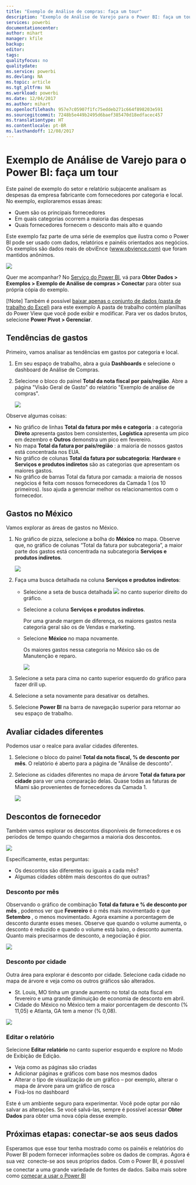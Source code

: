 ```yaml
---
title: "Exemplo de Análise de compras: faça um tour"
description: "Exemplo de Análise de Varejo para o Power BI: faça um tour"
services: powerbi
documentationcenter: 
author: mihart
manager: kfile
backup: 
editor: 
tags: 
qualityfocus: no
qualitydate: 
ms.service: powerbi
ms.devlang: NA
ms.topic: article
ms.tgt_pltfrm: NA
ms.workload: powerbi
ms.date: 12/04/2017
ms.author: mihart
ms.openlocfilehash: 957e7c05907f1fc75eddeb271c664f898203e591
ms.sourcegitcommit: 7248b5e449b2495d6baef385470d18edfacec457
ms.translationtype: HT
ms.contentlocale: pt-BR
ms.lasthandoff: 12/08/2017
---
```

# <a name="procurement-analysis-sample-for-power-bi-take-a-tour"></a>Exemplo de Análise de Varejo para o Power BI: faça um tour
Este painel de exemplo do setor e relatório subjacente analisam as despesas da empresa fabricante com fornecedores por categoria e local. No exemplo, exploraremos essas áreas:

* Quem são os principais fornecedores
* Em quais categorias ocorrem a maioria das despesas
* Quais fornecedores fornecem o desconto mais alto e quando

Este exemplo faz parte de uma série de exemplos que ilustra como o Power BI pode ser usado com dados, relatórios e painéis orientados aos negócios. Os exemplos são dados reais de obviEnce ([www.obvience.com)](http://www.obvience.com/) que foram mantidos anônimos.

![](media/sample-procurement/procurement1.png)

Quer me acompanhar? No [Serviço do Power BI](https://powerbi.com), vá para **Obter Dados > Exemplos > Exemplo de Análise de compras > Conectar** para obter sua própria cópia do exemplo.

[!Note] Também é possível [baixar apenas o conjunto de dados (pasta de trabalho do Excel)](http://go.microsoft.com/fwlink/?LinkId=529784) para este exemplo A pasta de trabalho contém planilhas do Power View que você pode exibir e modificar. Para ver os dados brutos, selecione **Power Pivot > Gerenciar**.

## <a name="spending-trends"></a>Tendências de gastos
Primeiro, vamos analisar as tendências em gastos por categoria e local.  

1. Em seu espaço de trabalho, abra a guia **Dashboards** e selecione o dashboard de Análise de Compras.
2. Selecione o bloco do painel **Total da nota fiscal por país/região**. Abre a página "Visão Geral de Gasto" do relatório "Exemplo de análise de compras".
   
    ![](media/sample-procurement/procurement2.png)

Observe algumas coisas:

* No gráfico de linhas **Total da fatura por mês e categoria** : a categoria **Direto** apresenta gastos bem consistentes, **Logística** apresenta um pico em dezembro e **Outros** demonstra um pico em fevereiro.
* No mapa **Total da fatura por país/região** : a maioria de nossos gastos está concentrada nos EUA.
* No gráfico de colunas **Total da fatura por subcategoria**: **Hardware** e **Serviços e produtos indiretos** são as categorias que apresentam os maiores gastos.
* No gráfico de barras Total da fatura por camada: a maioria de nossos negócios é feita com nossos fornecedores da Camada 1 (os 10 primeiros). Isso ajuda a gerenciar melhor os relacionamentos com o fornecedor.

## <a name="spending-in-mexico"></a>Gastos no México
Vamos explorar as áreas de gastos no México.

1. No gráfico de pizza, selecione a bolha do **México** no mapa. Observe que, no gráfico de colunas “Total da fatura por subcategoria”, a maior parte dos gastos está concentrada na subcategoria **Serviços e produtos indiretos**.
   
   ![](media/sample-procurement/pbi_procsample_spendmexico.png)
2. Faça uma busca detalhada na coluna **Serviços e produtos indiretos**:
   
   * Selecione a seta de busca detalhada ![](media/sample-procurement/pbi_drilldown_icon.png) no canto superior direito do gráfico.
   * Selecione a coluna **Serviços e produtos indiretos**.
     
      Por uma grande margem de diferença, os maiores gastos nesta categoria geral são os de Vendas e marketing.
   * Selecione **México** no mapa novamente.
     
      Os maiores gastos nessa categoria no México são os de Manutenção e reparo.
     
      ![](media/sample-procurement/pbi_procsample_drill_mexico.png)
3. Selecione a seta para cima no canto superior esquerdo do gráfico para fazer drill up.
4. Selecione a seta novamente para desativar os detalhes.  
5. Selecione **Power BI** na barra de navegação superior para retornar ao seu espaço de trabalho.

## <a name="evaluate-different-cities"></a>Avaliar cidades diferentes
Podemos usar o realce para avaliar cidades diferentes.

1. Selecione o bloco do painel **Total da nota fiscal, % de desconto por mês**. O relatório é aberto para a página de "Análise de desconto".
2. Selecione as cidades diferentes no mapa de árvore **Total da fatura por cidade** para ver uma comparação delas. Quase todas as faturas de Miami são provenientes de fornecedores da Camada 1.
   
   ![](media/sample-procurement/pbi_procsample_miamitreemap2.png)

## <a name="vendor-discounts"></a>Descontos de fornecedor
Também vamos explorar os descontos disponíveis de fornecedores e os períodos de tempo quando chegarmos a maioria dos descontos. 

![](media/sample-procurement/procurement4.png)

Especificamente, estas perguntas:

* Os descontos são diferentes ou iguais a cada mês?
* Algumas cidades obtêm mais descontos do que outras?

### <a name="discount-by-month"></a>Desconto por mês
Observando o gráfico de combinação **Total da fatura e % de desconto por mês** , podemos ver que **Fevereiro** é o mês mais movimentado e que **Setembro** , o menos movimentado. Agora examine a porcentagem de desconto durante esses meses.
Observe que quando o volume aumenta, o desconto é reduzido e quando o volume está baixo, o desconto aumenta. Quanto mais precisarmos de desconto, a negociação é pior.

![](media/sample-procurement/procurement5.png)

### <a name="discount-by-city"></a>Desconto por cidade
Outra área para explorar é desconto por cidade. Selecione cada cidade no mapa de árvore e veja como os outros gráficos são alterados. 

* St. Louis, MO tinha um grande aumento no total da nota fiscal em fevereiro e uma grande diminuição de economia de desconto em abril.
* Cidade do México no México tem a maior porcentagem de desconto (% 11,05) e Atlanta, GA tem a menor (% 0,08).

![](media/sample-procurement/procurement6.png)

### <a name="edit-the-report"></a>Editar o relatório
Selecione **Editar relatório** no canto superior esquerdo e explore no Modo de Exibição de Edição.

* Veja como as páginas são criadas
* Adicionar páginas e gráficos com base nos mesmos dados
* Alterar o tipo de visualização de um gráfico – por exemplo, alterar o mapa de árvore para um gráfico de rosca
* Fixá-los no dashboard

Este é um ambiente seguro para experimentar. Você pode optar por não salvar as alterações. Se você salvá-las, sempre é possível acessar **Obter Dados** para obter uma nova cópia desse exemplo.

## <a name="next-steps-connect-to-your-data"></a>Próximas etapas: conectar-se aos seus dados
Esperamos que esse tour tenha mostrado como os painéis e relatórios do Power BI podem fornecer informações sobre os dados de compras. Agora é sua vez &#151; conecte-se aos seus próprios dados. Com o Power BI, é possível se conectar a uma grande variedade de fontes de dados. Saiba mais sobre como [começar a usar o Power BI](service-get-started.md)

